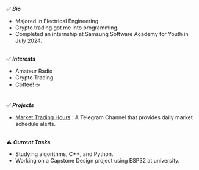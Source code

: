 ✅ ***Bio<br>***
- Majored in Electrical Engineering.
- Crypto trading got me into programming.
- Completed an internship at Samsung Software Academy for Youth in July 2024.<br><br>

✅ ***Interests<br>***
- Amateur Radio
- Crypto Trading
- Coffee! ☕️<br><br>

✅ ***Projects<br>***
- [Market Trading Hours](https://t.me/MarketTradingHours) : A Telegram Channel that provides daily market schedule alerts.<br><br>

⚠️ ***Current Tasks<br>***
- Studying algorithms, C++, and Python.
- Working on a Capstone Design project using ESP32 at university.
